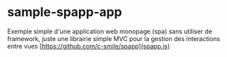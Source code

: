 # sample-spapp-app

Exemple simple d'une application web monopage (spa) sans utiliser de framework, juste une librairie simple MVC pour la gestion des interactions entre vues [https://github.com/c-smile/spapp](spapp.js)
